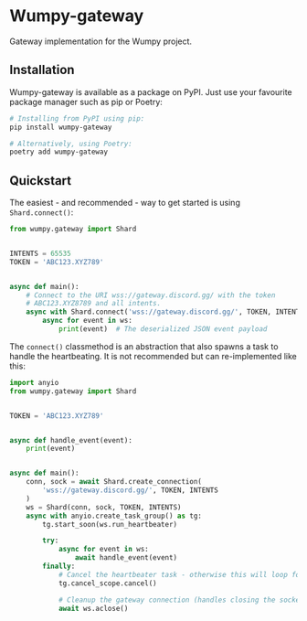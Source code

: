 # Wumpy-gateway

Gateway implementation for the Wumpy project.

## Installation

Wumpy-gateway is available as a package on PyPI. Just use your favourite
package manager such as pip or Poetry:

```bash
# Installing from PyPI using pip:
pip install wumpy-gateway
```

```bash
# Alternatively, using Poetry:
poetry add wumpy-gateway
```

## Quickstart

The easiest - and recommended - way to get started is using `Shard.connect()`:

```python
from wumpy.gateway import Shard


INTENTS = 65535
TOKEN = 'ABC123.XYZ789'


async def main():
    # Connect to the URI wss://gateway.discord.gg/ with the token
    # ABC123.XYZ8789 and all intents.
    async with Shard.connect('wss://gateway.discord.gg/', TOKEN, INTENTS) as ws:
        async for event in ws:
            print(event)  # The deserialized JSON event payload
```

The `connect()` classmethod is an abstraction that also spawns a task to handle
the heartbeating. It is not recommended but can re-implemented like this:

```python
import anyio
from wumpy.gateway import Shard


TOKEN = 'ABC123.XYZ789'


async def handle_event(event):
    print(event)


async def main():
    conn, sock = await Shard.create_connection(
        'wss://gateway.discord.gg/', TOKEN, INTENTS
    )
    ws = Shard(conn, sock, TOKEN, INTENTS)
    async with anyio.create_task_group() as tg:
        tg.start_soon(ws.run_heartbeater)

        try:
            async for event in ws:
                await handle_event(event)
        finally:
            # Cancel the heartbeater task - otherwise this will loop forever
            tg.cancel_scope.cancel()

            # Cleanup the gateway connection (handles closing the socket)
            await ws.aclose()
```

